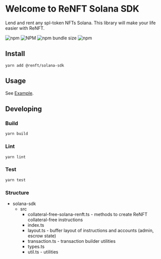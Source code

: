 # Welcome to ReNFT Solana SDK

Lend and rent any spl-token NFTs Solana. This library will make your life easier with ReNFT.

![npm](https://img.shields.io/npm/v/@renft/solana-sdk?style=for-the-badge)
![NPM](https://img.shields.io/npm/l/@renft/solana-sdk?style=for-the-badge)
![npm bundle size](https://img.shields.io/bundlephobia/min/@renft/solana-sdk?style=for-the-badge)
![npm](https://img.shields.io/npm/dm/@renft/solana-sdk?style=for-the-badge)

## Install

`yarn add @renft/solana-sdk`

## Usage

See [Example](./examples/example.js).

## Developing

### Build

`yarn build`

### Lint

`yarn lint`

### Test

`yarn test`

### Structure

* solana-sdk
  * src
    * collateral-free-solana-renft.ts - methods to create ReNFT collateral-free instructions
    * index.ts
    * layout.ts - buffer layout of instructions and accounts (admin, escrow state)
    * transaction.ts - transaction builder utilities
    * types.ts
    * util.ts - utilities



